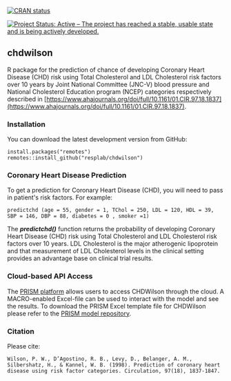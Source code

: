 <!-- badges: start -->
[![CRAN status](https://www.r-pkg.org/badges/version/chdwilson)](https://CRAN.R-project.org/package=chdwilson)
<!-- badges: end --> 
[![Project Status: Active – The project has reached a stable, usable state and is being actively developed.](https://www.repostatus.org/badges/latest/active.svg)](https://www.repostatus.org/#active)

## chdwilson

R package for the prediction of chance of developing Coronary Heart Disease (CHD) risk using Total Cholesterol and LDL Cholesterol risk factors over 10 years by Joint National Committee (JNC-V) blood pressure and National Cholesterol Education program (NCEP) categories respectively described in [https://www.ahajournals.org/doi/full/10.1161/01.CIR.97.18.1837](https://www.ahajournals.org/doi/full/10.1161/01.CIR.97.18.1837). 


### Installation

You can download the latest development version from GitHub:

```
install.packages("remotes")
remotes::install_github("resplab/chdwilson")
```


### Coronary Heart Disease Prediction

To get a prediction for Coronary Heart Disease (CHD), you will need to pass in patient's risk factors. For example: 

```
predictchd (age = 55, gender = 1, TChol = 250, LDL = 120, HDL = 39, SBP = 146, DBP = 88, diabetes = 0 , smoker =1)
```

The ***predictchd()*** function returns the probability of developing Coronary Heart Disease (CHD) risk using Total Cholesterol and LDL Cholesterol risk factors over 10 years. LDL Cholesterol is the major atherogenic lipoprotein and that measurement of LDL Cholesterol levels in the clinical setting provides an advantage base on clinical trial results.

### Cloud-based API Access
The [PRISM platform](http://prism.resp.core.ubc.ca) allows users to access CHDWilson through the cloud. A MACRO-enabled Excel-file can be used to interact with the model and see the results. To download the PRISM Excel template file for CHDWilson please refer to the [PRISM model repository](http://resp.core.ubc.ca/ipress/prism).


### Citation

Please cite: 

```
Wilson, P. W., D’Agostino, R. B., Levy, D., Belanger, A. M., Silbershatz, H., & Kannel, W. B. (1998). Prediction of coronary heart disease using risk factor categories. Circulation, 97(18), 1837-1847.
```
